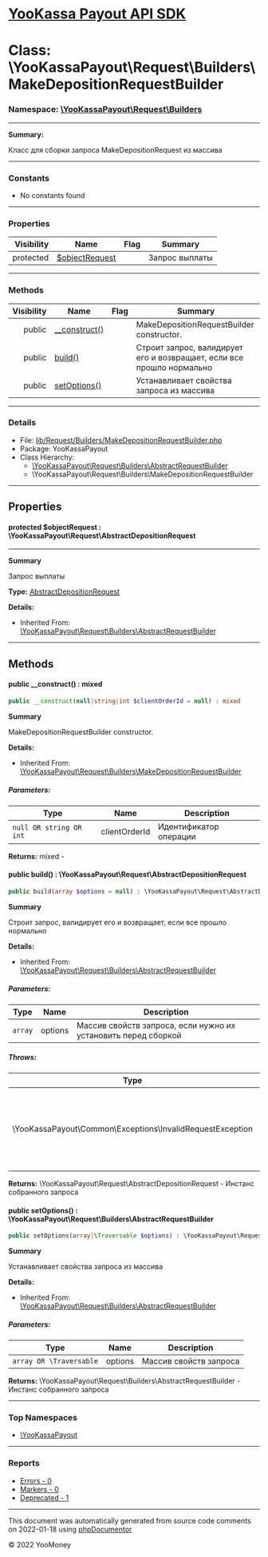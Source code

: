 # [YooKassa Payout API SDK](../home.md)

# Class: \YooKassaPayout\Request\Builders\MakeDepositionRequestBuilder
### Namespace: [\YooKassaPayout\Request\Builders](../namespaces/yookassapayout-request-builders.md)
---
**Summary:**

Класс для сборки запроса MakeDepositionRequest из массива

---
### Constants
* No constants found
---
### Properties
| Visibility | Name | Flag | Summary |
| ----------:| ---- | ---- | ------- |
| protected | [$objectRequest](../classes/YooKassaPayout-Request-Builders-AbstractRequestBuilder.md#property_objectRequest) |  | Запрос выплаты |
---
### Methods
| Visibility | Name | Flag | Summary |
| ----------:| ---- | ---- | ------- |
| public | [__construct()](../classes/YooKassaPayout-Request-Builders-MakeDepositionRequestBuilder.md#method___construct) |  | MakeDepositionRequestBuilder constructor. |
| public | [build()](../classes/YooKassaPayout-Request-Builders-AbstractRequestBuilder.md#method_build) |  | Строит запрос, валидирует его и возвращает, если все прошло нормально |
| public | [setOptions()](../classes/YooKassaPayout-Request-Builders-AbstractRequestBuilder.md#method_setOptions) |  | Устанавливает свойства запроса из массива |
---
### Details
* File: [lib/Request/Builders/MakeDepositionRequestBuilder.php](../../lib/Request/Builders/MakeDepositionRequestBuilder.php)
* Package: YooKassaPayout
* Class Hierarchy: 
  * [\YooKassaPayout\Request\Builders\AbstractRequestBuilder](../classes/YooKassaPayout-Request-Builders-AbstractRequestBuilder.md)
  * \YooKassaPayout\Request\Builders\MakeDepositionRequestBuilder
---
## Properties
<a name="property_objectRequest"></a>
#### protected $objectRequest : \YooKassaPayout\Request\AbstractDepositionRequest
---
**Summary**

Запрос выплаты

**Type:** <a href="../classes/YooKassaPayout-Request-AbstractDepositionRequest.html"><abbr title="\YooKassaPayout\Request\AbstractDepositionRequest">AbstractDepositionRequest</abbr></a>

**Details:**
* Inherited From: [\YooKassaPayout\Request\Builders\AbstractRequestBuilder](../classes/YooKassaPayout-Request-Builders-AbstractRequestBuilder.md)



---
## Methods
<a name="method___construct" class="anchor"></a>
#### public __construct() : mixed

```php
public __construct(null|string|int $clientOrderId = null) : mixed
```

**Summary**

MakeDepositionRequestBuilder constructor.

**Details:**
* Inherited From: [\YooKassaPayout\Request\Builders\MakeDepositionRequestBuilder](../classes/YooKassaPayout-Request-Builders-MakeDepositionRequestBuilder.md)
##### Parameters:
| Type | Name | Description |
| ---- | ---- | ----------- |
| <code lang="php">null OR string OR int</code> | clientOrderId  | Идентификатор операции |

**Returns:** mixed - 


<a name="method_build" class="anchor"></a>
#### public build() : \YooKassaPayout\Request\AbstractDepositionRequest

```php
public build(array $options = null) : \YooKassaPayout\Request\AbstractDepositionRequest
```

**Summary**

Строит запрос, валидирует его и возвращает, если все прошло нормально

**Details:**
* Inherited From: [\YooKassaPayout\Request\Builders\AbstractRequestBuilder](../classes/YooKassaPayout-Request-Builders-AbstractRequestBuilder.md)
##### Parameters:
| Type | Name | Description |
| ---- | ---- | ----------- |
| <code lang="php">array</code> | options  | Массив свойств запроса, если нужно их установить перед сборкой |
##### Throws:
| Type | Description |
| ---- | ----------- |
| \YooKassaPayout\Common\Exceptions\InvalidRequestException | Выбрасывается если при валидации запроса произошла ошибка массиве настроек |

**Returns:** \YooKassaPayout\Request\AbstractDepositionRequest - Инстанс собранного запроса


<a name="method_setOptions" class="anchor"></a>
#### public setOptions() : \YooKassaPayout\Request\Builders\AbstractRequestBuilder

```php
public setOptions(array|\Traversable $options) : \YooKassaPayout\Request\Builders\AbstractRequestBuilder
```

**Summary**

Устанавливает свойства запроса из массива

**Details:**
* Inherited From: [\YooKassaPayout\Request\Builders\AbstractRequestBuilder](../classes/YooKassaPayout-Request-Builders-AbstractRequestBuilder.md)
##### Parameters:
| Type | Name | Description |
| ---- | ---- | ----------- |
| <code lang="php">array OR \Traversable</code> | options  | Массив свойств запроса |

**Returns:** \YooKassaPayout\Request\Builders\AbstractRequestBuilder - Инстанс собранного запроса



---

### Top Namespaces

* [\YooKassaPayout](../namespaces/yookassapayout.md)

---

### Reports
* [Errors - 0](../reports/errors.md)
* [Markers - 0](../reports/markers.md)
* [Deprecated - 1](../reports/deprecated.md)

---

This document was automatically generated from source code comments on 2022-01-18 using [phpDocumentor](http://www.phpdoc.org/)

&copy; 2022 YooMoney